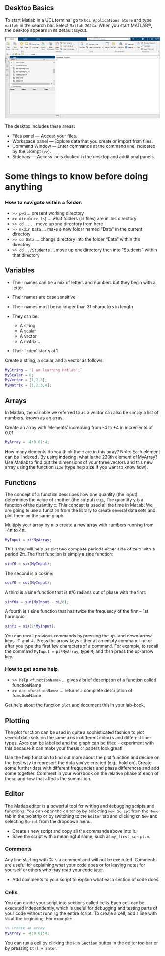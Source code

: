 ## Desktop Basics

To start Matlab in a UCL terminal go to `UCL Applications Store`
and type `matlab` in the search bar. Select `Matlab 2024a`.
When you start MATLAB®, the desktop appears in its default
layout.

![MATLAB desktop in its default layout. At the top is a toolstrip with tabs labeled Home, Plots, and Apps. The Files panel and the Workspace panel are open on the left side of the desktop. The Command Window is open above the bottom sidebar.](./desktop.png)

The desktop includes these areas:

* Files panel — Access your files.
* Workspace panel — Explore data that you create or import from
  files.
* Command Window — Enter commands at the command line, indicated by the
  prompt (`>>`).
* Sidebars — Access tools docked in the desktop and additional
  panels.


# Some things to know before doing anything

### How to navigate within a folder:

- `>> pwd` … present working directory
- `>> dir` (or `>> ls`) … what folders (or files) are in this directory
- `>> cd ..` … move up one directory from here
- `>> mkdir Data` … make a new folder named "Data" in the current directory
- `>> cd Data` … change directory into the folder “Data” within this directory
- `>> cd ../Students` … move up one directory then into “Students” within that directory


## Variables
- Their names can be a mix of letters and numbers but they begin with a letter
- Their names are case sensitive
- Their names must be no longer than 31 characters in length
- They can be:

    - A string
    - A scalar
    - A vector
    - A matrix…

- Their ‘index’ starts at 1

Create a string, a scalar, and a vector as follows:

```matlab
MyString = 'I am learning Matlab';`
MyScalar = 6;
MyVector = [1,2,3];
MyMatrix = [1,2;3,4];
```

## Arrays

In Matlab, the variable we referred to as a vector can also be simply a list of numbers, known as an array.

Create an array with ‘elements’ increasing from -4 to +4 in increments of 0.01.

```matlab
MyArray = -4:0.01:4;
```

How many elements do you think there are in this array? Note: Each element can be ‘indexed’. By using indexing, what is the 230th element of MyArray? Use Matlab to find out the dimensions of your three vectors and this new array using the function `size` (type help size if you want to know how).

## Functions

The concept of a function describes how one quantity (the input) determines the value of another (the output) e.g., The quantity y is a function of the quantity x. This concept is used all the time in Matlab. We are going to use a function from the library to create several data sets and plot them on the same graph.

Multiply your array by π to create a new array with numbers running from -4π to 4π.

```matlab
MyInput = pi*MyArray;
```

This array will help us plot two complete periods either side of zero with a period 2π. The first function is simply a sine function:

```matlab
sinY0 = sin(MyInput);
```

The second is a cosine:

```matlab
cosY0 = cos(MyInput);
```

A third is a sine function that is π/6 radians out of phase with the first:

```matlab
sinY0a = sin(MyInput - pi/6);
```

A fourth is a sine function that has twice the frequency of the first – 1st harmonic!

```matlab
sinY1 = sin(2*MyInput);
```

You can recall previous commands by pressing the up- and down-arrow
keys, ↑ and ↓. Press the arrow keys either at an empty
command line or after you type the first few characters of a command.
For example, to recall the command `MyInput = pi*MyArray`, type `M`,
and then press the up-arrow key.

### How to get some help

- `>> help <functionName>` … gives a brief description of a function called functionName
- `>> doc <functionName>` … returns a complete description of functionName

Get help about the function `plot` and document this in your lab-book.

## Plotting
The plot function can be used in quite a sophisticated fashion to plot several data sets on the same axis in different colours and different line-types. Axes can be labelled and the graph can be titled – experiment with this because it can make your thesis or papers look great!

Use the help function to find out more about the plot function and decide on the best way to represent the data you’ve created (e.g., hold on). Create some further data with different frequencies and phase differences and add some together. Comment in your workbook on the relative phase of each of these and how that affects the summation.

## Editor

The Matlab editor is a powerful tool for writing and debugging scripts and functions. You can open the editor by by selecting `New Script` from the `Home` tab in the toolstrip or by switching to the `Editor` tab and clicking on `New` and selecting `Script` from the dropdown menu.

- Create a new script and copy all the commands above into it.
- Save the script with a meaningful name, such as `my_first_script.m`.

### Comments

Any line starting with % is a comment and will not be executed. Comments are useful for explaining what your code does or for leaving notes for yourself or others who may read your code later.

- Add comments to your script to explain what each section of code does.

### Cells

You can divide your script into sections called cells. Each cell can be executed independently, which is useful for debugging and testing parts of your code without running the entire script.  To create a cell, add a line with `%%` at the beginning. For example:

```matlab 
%% Create an array
MyArray = -4:0.01:4;
```

You can run a cell by clicking the `Run Section` button in the editor toolbar or by pressing `Ctrl + Enter`.


<!-- Commented out for now as Copilot is not available in 2024a
### Copilot

Matlab Copilot is a built-in large language model (LLM) that can help you write code and explain bits of code that someone else wrote as well as error messages. It is available in Matlab versions 2025a and later so if you are using an older Matlab, you will not find it there. To open Copilot, click on the Copilot icon in the top right corner of the Matlab window.

![Copilot icon in the top right corner of the Matlab window.](./copilot.png)
 
A Copilot Chat window will open that works similarly to ChatGPT and other LLMs you might already be using, except it's more knowledgeable about Matlab programming. You can ask Copilot questions about your code, and it will try to help you understand it or suggest improvements.

You can also select a piece of code in the editor, right-click and select `Explain code` from the `Copilot` submenu. An explanation of the code will appear in the Copilot Chat window.

As you write your code, Copilot will suggest completions and improvements. You can accept these suggestions by pressing `Tab` or clicking on the suggestion. Make sure to review the suggestions carefully, as they may not always be correct or optimal.

- Repeat the exercise with plotting, asking Copilot for help.
-->
